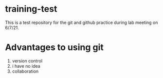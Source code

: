 # training-test

This is a test repository for the git and github practice during lab meeting on 6/7/21.

# Advantages to using git
1. version control 
2. i have no idea
3. collaboration
